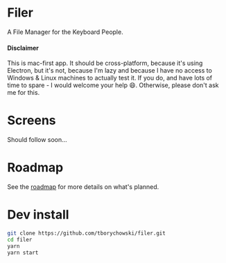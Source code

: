 # Filer
A File Manager for the Keyboard People.

#### Disclaimer
This is mac-first app. It should be cross-platform, because it's using Electron, but it's not, because I'm lazy and because I have no access to Windows & Linux machines to actually test it. If you do, and have lots of time to spare - I would welcome your help :smile:. Otherwise, please don't ask me for this.



# Screens
Should follow soon...



# Roadmap
See the [roadmap](https://github.com/tborychowski/filer/projects/1) for more details on what's planned.



# Dev install
```sh
git clone https://github.com/tborychowski/filer.git
cd filer
yarn
yarn start
```
